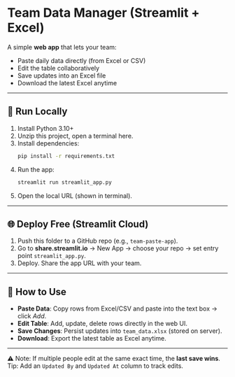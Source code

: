 # Team Data Manager (Streamlit + Excel)

A simple **web app** that lets your team:
- Paste daily data directly (from Excel or CSV)
- Edit the table collaboratively
- Save updates into an Excel file
- Download the latest Excel anytime

---

## 🚀 Run Locally

1. Install Python 3.10+  
2. Unzip this project, open a terminal here.  
3. Install dependencies:
   ```bash
   pip install -r requirements.txt
   ```
4. Run the app:
   ```bash
   streamlit run streamlit_app.py
   ```
5. Open the local URL (shown in terminal).

---

## 🌐 Deploy Free (Streamlit Cloud)

1. Push this folder to a GitHub repo (e.g., `team-paste-app`).  
2. Go to **share.streamlit.io** → New App → choose your repo → set entry point `streamlit_app.py`.  
3. Deploy. Share the app URL with your team.

---

## 🧭 How to Use

- **Paste Data**: Copy rows from Excel/CSV and paste into the text box → click *Add*.  
- **Edit Table**: Add, update, delete rows directly in the web UI.  
- **Save Changes**: Persist updates into `team_data.xlsx` (stored on server).  
- **Download**: Export the latest table as Excel anytime.

---

⚠️ Note: If multiple people edit at the same exact time, the **last save wins**.  
Tip: Add an `Updated By` and `Updated At` column to track edits.

